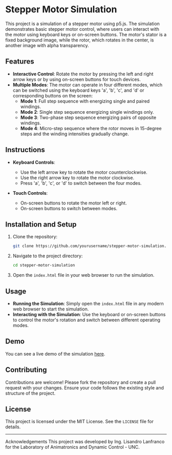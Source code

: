 # Stepper Motor Simulation

This project is a simulation of a stepper motor using p5.js. The simulation demonstrates basic stepper motor control, where users can interact with the motor using keyboard keys or on-screen buttons. 
The motor's stator is a fixed background image, while the rotor, which rotates in the center, is another image with alpha transparency.

## Features

- **Interactive Control**: Rotate the motor by pressing the left and right arrow keys or by using on-screen buttons for touch devices.
- **Multiple Modes**: The motor can operate in four different modes, which can be switched using the keyboard keys 'a', 'b', 'c', and 'd' or corresponding buttons on the screen:
  - **Mode 1**: Full step sequence with energizing single and paired windings.
  - **Mode 2**: Single step sequence energizing single windings only.
  - **Mode 3**: Two-phase step sequence energizing pairs of opposite windings.
  - **Mode 4**: Micro-step sequence where the rotor moves in 15-degree steps and the winding intensities gradually change.

## Instructions

- **Keyboard Controls**:
  - Use the left arrow key to rotate the motor counterclockwise.
  - Use the right arrow key to rotate the motor clockwise.
  - Press 'a', 'b', 'c', or 'd' to switch between the four modes.
  
- **Touch Controls**:
  - On-screen buttons to rotate the motor left or right.
  - On-screen buttons to switch between modes.

## Installation and Setup

1. Clone the repository:
   ```sh
   git clone https://github.com/yourusername/stepper-motor-simulation.git
   ```
2. Navigate to the project directory:
   ```sh
   cd stepper-motor-simulation
   ```
3. Open the `index.html` file in your web browser to run the simulation.

## Usage

- **Running the Simulation**: Simply open the `index.html` file in any modern web browser to start the simulation.
- **Interacting with the Simulation**: Use the keyboard or on-screen buttons to control the motor's rotation and switch between different operating modes.

## Demo

You can see a live demo of the simulation [here]((https://lisandro-lanfranco.github.io/motor-pap/index.html)).

## Contributing

Contributions are welcome! Please fork the repository and create a pull request with your changes. Ensure your code follows the existing style and structure of the project.

## License

This project is licensed under the MIT License. See the `LICENSE` file for details.

---

Acknowledgements
This project was developed by Ing. Lisandro Lanfranco for the Laboratory of Animatronics and Dynamic Control - UNC.

